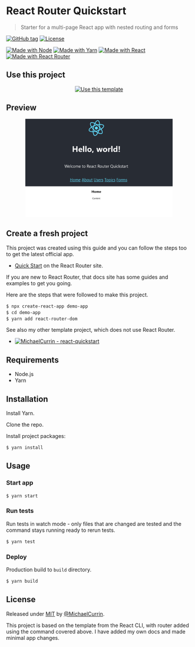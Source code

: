 # React Router Quickstart
> Starter for a multi-page React app with nested routing and forms

[![GitHub tag](https://img.shields.io/github/tag/MichaelCurrin/react-router-quickstart)](https://github.com/MichaelCurrin/react-router-quickstart/tags/)
[![License](https://img.shields.io/badge/License-MIT-blue.svg)](#license)

[![Made with Node](https://img.shields.io/badge/Node.js->=10-blue?logo=node.js&logoColor=white)](https://nodejs.org)
[![Made with Yarn](https://img.shields.io/badge/Yarn->=1-blue?logo=yarn&logoColor=white)](https://classic.yarnpkg.com)
[![Made with React](https://img.shields.io/github/package-json/dependency-version/MichaelCurrin/react-router-quickstart/react?logo=react)](https://www.npmjs.com/package/react)
[![Made with React Router](https://img.shields.io/github/package-json/dependency-version/MichaelCurrin/react-router-quickstart/react-router-dom?logo=react)](https://www.npmjs.com/package/react-router-dom)


## Use this project

<div align="center">

[![Use this template](https://img.shields.io/badge/Generate-Use_this_template-2ea44f?style=for-the-badge)](https://github.com/MichaelCurrin/react-router-quickstart/generate)

</div>


## Preview

<div align="center">
    <img src="/sample.png" alt="Sample screenshot" title="Sample screenshot" width="400" />
</div>



## Create a fresh project

This project was created using this guide and you can follow the steps too to get the latest official app.

- [Quick Start](https://reactrouter.com/web/guides/quick-start) on the React Router site.

If you are new to React Router, that docs site has some guides and examples to get you going.

Here are the steps that were followed to make this project.

```sh
$ npx create-react-app demo-app
$ cd demo-app
$ yarn add react-router-dom
```

See also my other template project, which does not use React Router.

- [![MichaelCurrin - react-quickstart](https://img.shields.io/static/v1?label=MichaelCurrin&message=react-quickstart&color=blue&logo=github)](https://github.com/MichaelCurrin/react-quickstart)


## Requirements

- Node.js
- Yarn


## Installation

Install Yarn.

Clone the repo.

Install project packages:

```sh
$ yarn install
```


## Usage

### Start app

```sh
$ yarn start
```

### Run tests

Run tests in watch mode - only files that are changed are tested and the command stays running ready to rerun tests.

```sh
$ yarn test
```

### Deploy

Production build to `build` directory.

```sh
$ yarn build
```


## License

Released under [MIT](/LICENSE) by [@MichaelCurrin](https://github.com/MichaelCurrin).

This project is based on the template from the React CLI, with router added using the command covered above. I have added my own docs and made minimal app changes.
